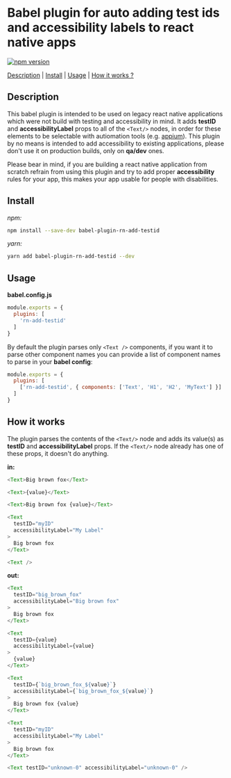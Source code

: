 # Babel plugin for auto adding test ids and accessibility labels to react native apps

[![npm version](https://img.shields.io/npm/v/babel-plugin-rn-add-testid.svg?style=flat-square)](https://www.npmjs.com/package/babel-plugin-rn-add-testid)

[Description](#description) | [Install](#install) | [Usage](#usage) | [How it works ?](#how-it-works)

## Description

This babel plugin is intended to be used on legacy react native applications which were not build with testing and accessibility in mind.
It adds <b>testID</b> and <b>accessibilityLabel</b> props to all of the `<Text/>` nodes, in order for these elements to be selectable with autiomation tools (e.g. [appium](https://appiumpro.com/editions/76-testing-react-native-apps-with-appium)).
This plugin by no means is intended to add accessibility to existing applications, please don't use it on production builds, only on <b>qa/dev</b> ones.

Please bear in mind, if you are building a react native application from scratch refrain from using this plugin and try to add proper <b>accessibility</b> rules for your app, this makes your app usable for people with disabilities.

## Install

<i>npm:</i>

```sh
npm install --save-dev babel-plugin-rn-add-testid
```

<i>yarn:</i>

```sh
yarn add babel-plugin-rn-add-testid --dev
```

## Usage

<b>babel.config.js</b>
```js
module.exports = {
  plugins: [
    'rn-add-testid'
  ]
}
```

By default the plugin parses only `<Text />` components, if you want it to parse other component names you can provide a list of component names to parse in your <b>babel config</b>:
```js
module.exports = {
  plugins: [
    ['rn-add-testid', { components: ['Text', 'H1', 'H2', 'MyText'] }]
  ]
}
```

## How it works

The plugin parses the contents of the `<Text/>` node and adds its value(s) as <b>testID</b> and <b>accessibilityLabel</b> props. If the `<Text/>` node already has one of these props, it doesn't do anything.

<b>in:</b>
```javascript
<Text>Big brown fox</Text>

<Text>{value}</Text>

<Text>Big brown fox {value}</Text>

<Text
  testID="myID"
  accessibilityLabel="My Label"
>
  Big brown fox
</Text>

<Text />
```
<b>out:</b>
```javascript
<Text
  testID="big_brown_fox"
  accessibilityLabel="Big brown fox"
>
  Big brown fox
</Text>

<Text
  testID={value}
  accessibilityLabel={value}
>
  {value}
</Text>

<Text
  testID={`big_brown_fox_${value}`}
  accessibilityLabel={`big_brown_fox_${value}`}
>
  Big brown fox {value}
</Text>

<Text
  testID="myID"
  accessibilityLabel="My Label"
>
  Big brown fox
</Text>

<Text testID="unknown-0" accessibilityLabel="unknown-0" />
```
